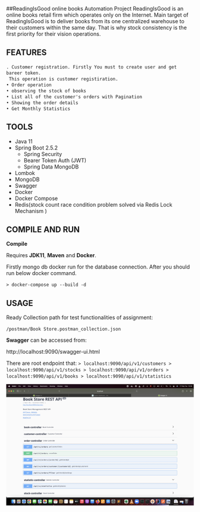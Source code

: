 ##ReadingIsGood online books Automation Project
ReadingIsGood is an online books retail firm which operates only on the Internet. Main target of ReadingIsGood is to
deliver books from its one centralized warehouse to their customers within the same day. That is why stock consistency
is the first priority for their vision operations.

## FEATURES
    . Customer registration. Firstly You must to create user and get bareer token. 
     This operation is customer registiration. 
    • Order operation
    • observing the stock of books
    • List all of the customer's orders with Pagination
    • Showing the order details
    • Get Monthly Statistics  

## TOOLS
- Java 11
- Spring Boot 2.5.2
    - Spring Security
    - Bearer Token Auth (JWT)
    - Spring Data MongoDB
- Lombok
- MongoDB
- Swagger
- Docker
- Docker Compose
- Redis(stock count race condition problem solved via Redis Lock Mechanism )

## COMPILE AND RUN

**Compile**

Requires **JDK11**, **Maven** and **Docker**.

Firstly mongo db docker run for the database connection. After you should run below docker command.

    > docker-compose up --build -d

## USAGE

Ready Collection path for test functionalities of assignment: 

    /postman/Book Store.postman_collection.json


**Swagger** can be accessed from:

http://localhost:9090/swagger-ui.html

There are root endpoint that:
   ` > localhost:9090/api/v1/customers
    > localhost:9090/api/v1/stocks
    > localhost:9090/api/v1/orders
    > localhost:9090/api/v1/books
    > localhost:9090/api/v1/statistics
`

![img.png](img.png)
